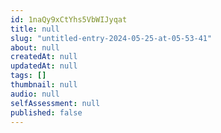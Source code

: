 ```yaml
---
id: 1naQy9xCtYhs5VbWIJyqat
title: null
slug: "untitled-entry-2024-05-25-at-05-53-41"
about: null
createdAt: null
updatedAt: null
tags: []
thumbnail: null
audio: null
selfAssessment: null
published: false
---
```

